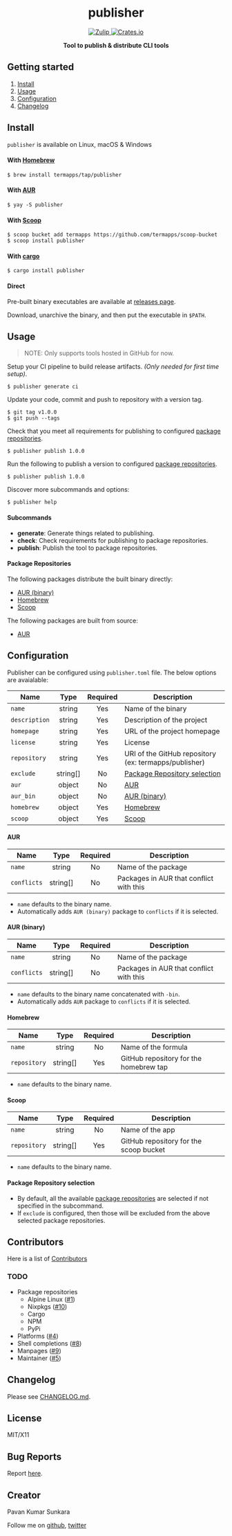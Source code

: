 <h1 align="center">publisher</h1>

<p align="center">
  <a href="https://termapps.zulipchat.com/#narrow/stream/375287-publisher">
    <img alt="Zulip" src="https://img.shields.io/badge/zulip-join_chat-brightgreen.svg?style=flat-square">
  </a>
  <a href="https://crates.io/crates/publisher">
    <img alt="Crates.io" src="https://img.shields.io/crates/v/publisher?style=flat-square">
  </a>
</p>

<p align="center">
  <b>Tool to publish & distribute CLI tools</b>
</p>

<!-- omit from toc -->
## Getting started

1. [Install](#install)
2. [Usage](#usage)
3. [Configuration](#configuration)
4. [Changelog](#changelog)

<!-- publisher install start -->
## Install

`publisher` is available on Linux, macOS & Windows

<!-- omit from toc -->
#### With [Homebrew](https://brew.sh/)

```
$ brew install termapps/tap/publisher
```

<!-- omit from toc -->
#### With [AUR](https://aur.archlinux.org)

```
$ yay -S publisher
```

<!-- omit from toc -->
#### With [Scoop](https://scoop.sh)

```
$ scoop bucket add termapps https://github.com/termapps/scoop-bucket
$ scoop install publisher
```

<!-- omit from toc -->
#### With [cargo](https://crates.io/)

```
$ cargo install publisher
```

<!-- omit from toc -->
#### Direct

Pre-built binary executables are available at [releases page](https://github.com/termapps/publisher/releases).

Download, unarchive the binary, and then put the executable in `$PATH`.

<!-- publisher install end -->
## Usage

> NOTE: Only supports tools hosted in GitHub for now.

Setup your CI pipeline to build release artifacts. *(Only needed for first time setup)*.

```t
$ publisher generate ci
```

Update your code, commit and push to repository with a version tag.

```
$ git tag v1.0.0
$ git push --tags
```

Check that you meet all requirements for publishing to configured [package repositories](#package-repositories).

```t
$ publisher publish 1.0.0
```

Run the following to publish a version to configured [package repositories](#package-repositories).

```t
$ publisher publish 1.0.0
```

Discover more subcommands and options:

```
$ publisher help
```

<!-- omit from toc -->
#### Subcommands

- **generate**: Generate things related to publishing.
- **check**: Check requirements for publishing to package repositories.
- **publish**: Publish the tool to package repositories.

<!-- omit from toc -->
#### Package Repositories

The following packages distribute the built binary directly:

- [AUR (binary)](https://aur.archlinux.org)
- [Homebrew](https://homebrew.sh)
- [Scoop](https://scoop.sh)

The following packages are built from source:

- [AUR](https://aur.archlinux.org)

## Configuration

Publisher can be configured using `publisher.toml` file. The below options are avaialable:

| Name          |   Type   | Required | Description                                                   |
| ------------- | :------: | :------: | ------------------------------------------------------------- |
| `name`        |  string  |   Yes    | Name of the binary                                            |
| `description` |  string  |   Yes    | Description of the project                                    |
| `homepage`    |  string  |   Yes    | URL of the project homepage                                   |
| `license`     |  string  |   Yes    | License                                                       |
| `repository`  |  string  |   Yes    | URI of the GitHub repository (ex: termapps/publisher)         |
| `exclude`     | string[] |    No    | [Package Repository selection](#package-repository-selection) |
| `aur`         |  object  |    No    | [AUR](#aur)                                                   |
| `aur_bin`     |  object  |    No    | [AUR (binary)](#aur-binary)                                   |
| `homebrew`    |  object  |   Yes    | [Homebrew](#homebrew)                                         |
| `scoop`       |  object  |   Yes    | [Scoop](#scoop)                                               |

<!-- omit from toc -->
#### AUR

| Name        |   Type   | Required | Description                             |
| ----------- | :------: | :------: | --------------------------------------- |
| `name`      |  string  |    No    | Name of the package                     |
| `conflicts` | string[] |    No    | Packages in AUR that conflict with this |

- `name` defaults to the binary name.
- Automatically adds `AUR (binary)` package to `conflicts` if it is selected.

<!-- omit from toc -->
#### AUR (binary)

| Name        |   Type   | Required | Description                             |
| ----------- | :------: | :------: | --------------------------------------- |
| `name`      |  string  |    No    | Name of the package                     |
| `conflicts` | string[] |    No    | Packages in AUR that conflict with this |

- `name` defaults to the binary name concatenated with `-bin`.
- Automatically adds `AUR` package to `conflicts` if it is selected.

<!-- omit from toc -->
#### Homebrew

| Name         |   Type   | Required | Description                            |
| ------------ | :------: | :------: | -------------------------------------- |
| `name`       |  string  |    No    | Name of the formula                    |
| `repository` | string[] |   Yes    | GitHub repository for the homebrew tap |

- `name` defaults to the binary name.

<!-- omit from toc -->
#### Scoop

| Name         |   Type   | Required | Description                            |
| ------------ | :------: | :------: | -------------------------------------- |
| `name`       |  string  |    No    | Name of the app                        |
| `repository` | string[] |   Yes    | GitHub repository for the scoop bucket |

- `name` defaults to the binary name.

<!-- omit from toc -->
#### Package Repository selection

- By default, all the available [package repositories](#package-repositories) are selected if not specified in the subcommand.
- If `exclude` is configured, then those will be excluded from the above selected package repositories.

<!-- omit from toc -->
## Contributors
Here is a list of [Contributors](http://github.com/termapps/publisher/contributors)

<!-- omit from toc -->
### TODO

- Package repositories
  + Alpine Linux ([#1](https://github.com/termapps/publisher/issues/1))
  + Nixpkgs ([#10](https://github.com/termapps/publisher/issues/10))
  + Cargo
  + NPM
  + PyPi
- Platforms ([#4](https://github.com/termapps/publisher/issues/4))
- Shell completions ([#8](https://github.com/termapps/publisher/issues/8))
- Manpages ([#9](https://github.com/termapps/publisher/issues/9))
- Maintainer ([#5](https://github.com/termapps/publisher/issues/5))

## Changelog
Please see [CHANGELOG.md](CHANGELOG.md).

<!-- omit from toc -->
## License
MIT/X11

<!-- omit from toc -->
## Bug Reports
Report [here](http://github.com/termapps/publisher/issues).

<!-- omit from toc -->
## Creator
Pavan Kumar Sunkara

Follow me on [github](https://github.com/users/follow?target=pksunkara), [twitter](http://twitter.com/pksunkara)
